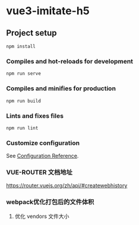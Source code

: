# vue3-imitate-h5

## Project setup
```
npm install
```

### Compiles and hot-reloads for development
```
npm run serve
```

### Compiles and minifies for production
```
npm run build
```

### Lints and fixes files
```
npm run lint
```

### Customize configuration
See [Configuration Reference](https://cli.vuejs.org/config/).


### VUE-ROUTER 文档地址

https://router.vuejs.org/zh/api/#createwebhistory

### webpack优化打包后的文件体积

1. 优化 vendors 文件大小